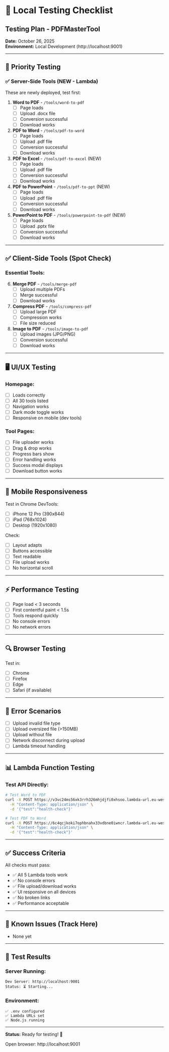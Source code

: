 # 🧪 Local Testing Checklist

## Testing Plan - PDFMasterTool

**Date:** October 26, 2025  
**Environment:** Local Development (http://localhost:9001)

---

## 🎯 Priority Testing

### ✅ Server-Side Tools (NEW - Lambda)
These are newly deployed, test first:

1. **Word to PDF** - `/tools/word-to-pdf`
   - [ ] Page loads
   - [ ] Upload .docx file
   - [ ] Conversion successful
   - [ ] Download works

2. **PDF to Word** - `/tools/pdf-to-word`
   - [ ] Page loads
   - [ ] Upload .pdf file
   - [ ] Conversion successful
   - [ ] Download works

3. **PDF to Excel** - `/tools/pdf-to-excel` (NEW)
   - [ ] Page loads
   - [ ] Upload .pdf file
   - [ ] Conversion successful
   - [ ] Download works

4. **PDF to PowerPoint** - `/tools/pdf-to-ppt` (NEW)
   - [ ] Page loads
   - [ ] Upload .pdf file
   - [ ] Conversion successful
   - [ ] Download works

5. **PowerPoint to PDF** - `/tools/powerpoint-to-pdf` (NEW)
   - [ ] Page loads
   - [ ] Upload .pptx file
   - [ ] Conversion successful
   - [ ] Download works

---

## ✅ Client-Side Tools (Spot Check)

### Essential Tools:
6. **Merge PDF** - `/tools/merge-pdf`
   - [ ] Upload multiple PDFs
   - [ ] Merge successful
   - [ ] Download works

7. **Compress PDF** - `/tools/compress-pdf`
   - [ ] Upload large PDF
   - [ ] Compression works
   - [ ] File size reduced

8. **Image to PDF** - `/tools/image-to-pdf`
   - [ ] Upload images (JPG/PNG)
   - [ ] Conversion successful
   - [ ] Download works

---

## 🖥️ UI/UX Testing

### Homepage:
- [ ] Loads correctly
- [ ] All 30 tools listed
- [ ] Navigation works
- [ ] Dark mode toggle works
- [ ] Responsive on mobile (dev tools)

### Tool Pages:
- [ ] File uploader works
- [ ] Drag & drop works
- [ ] Progress bars show
- [ ] Error handling works
- [ ] Success modal displays
- [ ] Download button works

---

## 📱 Mobile Responsiveness

Test in Chrome DevTools:
- [ ] iPhone 12 Pro (390x844)
- [ ] iPad (768x1024)
- [ ] Desktop (1920x1080)

Check:
- [ ] Layout adapts
- [ ] Buttons accessible
- [ ] Text readable
- [ ] File upload works
- [ ] No horizontal scroll

---

## ⚡ Performance Testing

- [ ] Page load < 3 seconds
- [ ] First contentful paint < 1.5s
- [ ] Tools respond quickly
- [ ] No console errors
- [ ] No network errors

---

## 🔍 Browser Testing

Test in:
- [ ] Chrome
- [ ] Firefox
- [ ] Edge
- [ ] Safari (if available)

---

## 🐛 Error Scenarios

- [ ] Upload invalid file type
- [ ] Upload oversized file (>150MB)
- [ ] Upload without file
- [ ] Network disconnect during upload
- [ ] Lambda timeout handling

---

## 📊 Lambda Function Testing

### Test API Directly:

```bash
# Test Word to PDF
curl -X POST https://v3vc24ms56xk3rrh326mhjdjfi0xhsoo.lambda-url.eu-west-1.on.aws/ \
  -H "Content-Type: application/json" \
  -d '{"test":"health-check"}'

# Test PDF to Word
curl -X POST https://6c4qcjkoki7ophbnahx33vdbne0iwncr.lambda-url.eu-west-1.on.aws/ \
  -H "Content-Type: application/json" \
  -d '{"test":"health-check"}'
```

---

## ✅ Success Criteria

All checks must pass:
- ✅ All 5 Lambda tools work
- ✅ No console errors
- ✅ File upload/download works
- ✅ UI responsive on all devices
- ✅ No broken links
- ✅ Performance acceptable

---

## 🚨 Known Issues (Track Here)

- None yet

---

## 📝 Test Results

### Server Running:
```
Dev Server: http://localhost:9001
Status: ⏳ Starting...
```

### Environment:
```
✅ .env configured
✅ Lambda URLs set
✅ Node.js running
```

---

**Status:** Ready for testing! 🧪

Open browser: http://localhost:9001










